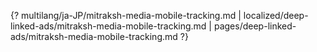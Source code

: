 {? multilang/ja-JP/mitraksh-media-mobile-tracking.md | localized/deep-linked-ads/mitraksh-media-mobile-tracking.md | pages/deep-linked-ads/mitraksh-media-mobile-tracking.md ?}
